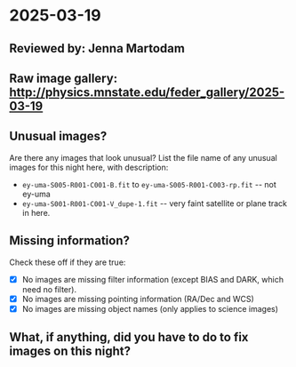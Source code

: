 # 2025-03-19

## Reviewed by: Jenna Martodam

## Raw image gallery: http://physics.mnstate.edu/feder_gallery/2025-03-19

## Unusual images?
Are there any images that look unusual? List the file name of any unusual images for this night here, with description:
+ `ey-uma-S005-R001-C001-B.fit` to `ey-uma-S005-R001-C003-rp.fit` -- not ey-uma
+ `ey-uma-S001-R001-C001-V_dupe-1.fit` -- very faint satellite or plane track in here.

## Missing information?
Check these off if they are true:
- [x] No images are missing filter information (except BIAS and DARK, which need no filter).
- [x] No images are missing pointing information (RA/Dec and WCS)
- [x] No images are missing object names (only applies to science images)

## What, if anything, did you have to do to fix images on this night?
